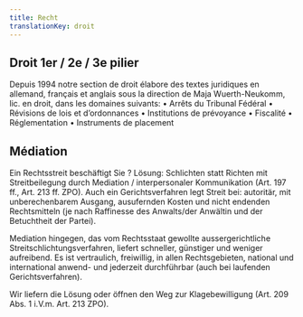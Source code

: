 ```yaml
---
title: Recht
translationKey: droit
---
```


## Droit 1er / 2e / 3e pilier

Depuis 1994 notre section de droit élabore des textes juridiques en allemand, français et anglais sous la direction de Maja Wuerth-Neukomm, lic. en droit, dans les domaines suivants: 
    • Arrêts du Tribunal Fédéral
    • Révisions de lois et d’ordonnances
    • Institutions de prévoyance
    • Fiscalité
    • Réglementation
    • Instruments de placement


## Médiation
Ein Rechtsstreit beschäftigt Sie ? Lösung: Schlichten statt Richten mit Streitbeilegung durch Mediation / interpersonaler Kommunikation (Art. 197 ff., Art. 213 ff. ZPO).
Auch ein Gerichtsverfahren legt Streit bei: autoritär, mit unberechenbarem Ausgang, ausufernden Kosten und nicht endenden Rechtsmitteln (je nach Raffinesse des Anwalts/der Anwältin und der Betuchtheit der Partei).  

Mediation hingegen, das vom Rechtsstaat gewollte aussergerichtliche Streitschlichtungsverfahren, liefert schneller, günstiger und weniger aufreibend. Es ist vertraulich, freiwillig, in allen Rechtsgebieten, national und international anwend- und jederzeit durchführbar (auch bei laufenden Gerichtsverfahren). 

Wir liefern die Lösung oder öffnen den Weg zur Klagebewilligung (Art. 209 Abs. 1 i.V.m. Art. 213 ZPO).
